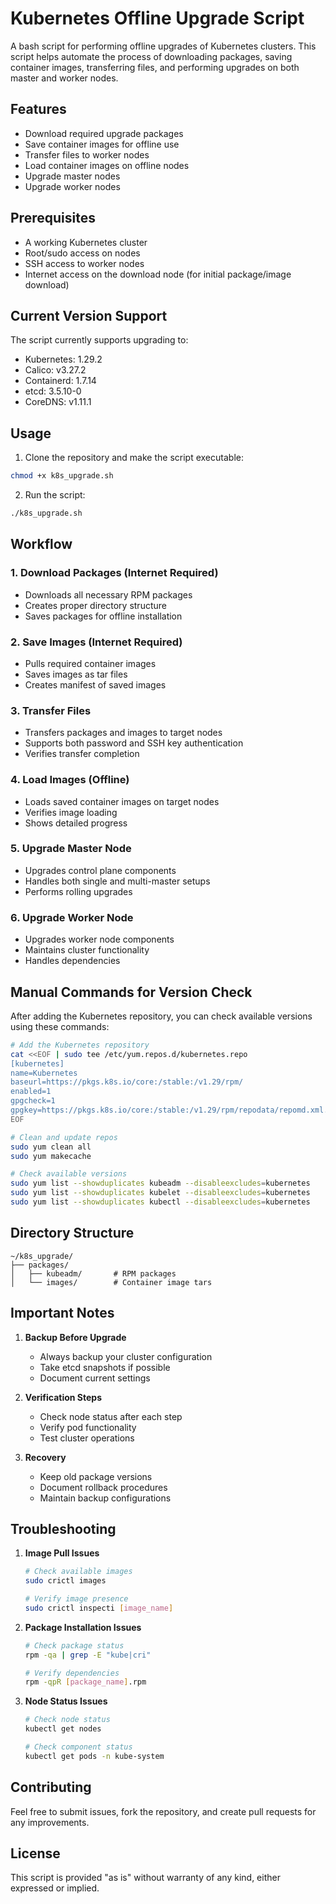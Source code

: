# Kubernetes Offline Upgrade Script

A bash script for performing offline upgrades of Kubernetes clusters. This script helps automate the process of downloading packages, saving container images, transferring files, and performing upgrades on both master and worker nodes.

## Features

- Download required upgrade packages
- Save container images for offline use
- Transfer files to worker nodes
- Load container images on offline nodes
- Upgrade master nodes
- Upgrade worker nodes

## Prerequisites

- A working Kubernetes cluster
- Root/sudo access on nodes
- SSH access to worker nodes
- Internet access on the download node (for initial package/image download)

## Current Version Support

The script currently supports upgrading to:
- Kubernetes: 1.29.2
- Calico: v3.27.2
- Containerd: 1.7.14
- etcd: 3.5.10-0
- CoreDNS: v1.11.1

## Usage

1. Clone the repository and make the script executable:
```bash
chmod +x k8s_upgrade.sh
```

2. Run the script:
```bash
./k8s_upgrade.sh
```

## Workflow

### 1. Download Packages (Internet Required)
- Downloads all necessary RPM packages
- Creates proper directory structure
- Saves packages for offline installation

### 2. Save Images (Internet Required)
- Pulls required container images
- Saves images as tar files
- Creates manifest of saved images

### 3. Transfer Files
- Transfers packages and images to target nodes
- Supports both password and SSH key authentication
- Verifies transfer completion

### 4. Load Images (Offline)
- Loads saved container images on target nodes
- Verifies image loading
- Shows detailed progress

### 5. Upgrade Master Node
- Upgrades control plane components
- Handles both single and multi-master setups
- Performs rolling upgrades

### 6. Upgrade Worker Node
- Upgrades worker node components
- Maintains cluster functionality
- Handles dependencies

## Manual Commands for Version Check

After adding the Kubernetes repository, you can check available versions using these commands:

```bash
# Add the Kubernetes repository
cat <<EOF | sudo tee /etc/yum.repos.d/kubernetes.repo
[kubernetes]
name=Kubernetes
baseurl=https://pkgs.k8s.io/core:/stable:/v1.29/rpm/
enabled=1
gpgcheck=1
gpgkey=https://pkgs.k8s.io/core:/stable:/v1.29/rpm/repodata/repomd.xml.key
EOF

# Clean and update repos
sudo yum clean all
sudo yum makecache

# Check available versions
sudo yum list --showduplicates kubeadm --disableexcludes=kubernetes
sudo yum list --showduplicates kubelet --disableexcludes=kubernetes
sudo yum list --showduplicates kubectl --disableexcludes=kubernetes
```

## Directory Structure

```
~/k8s_upgrade/
├── packages/
│   ├── kubeadm/       # RPM packages
│   └── images/        # Container image tars
```

## Important Notes

1. **Backup Before Upgrade**
   - Always backup your cluster configuration
   - Take etcd snapshots if possible
   - Document current settings

2. **Verification Steps**
   - Check node status after each step
   - Verify pod functionality
   - Test cluster operations

3. **Recovery**
   - Keep old package versions
   - Document rollback procedures
   - Maintain backup configurations

## Troubleshooting

1. **Image Pull Issues**
   ```bash
   # Check available images
   sudo crictl images
   
   # Verify image presence
   sudo crictl inspecti [image_name]
   ```

2. **Package Installation Issues**
   ```bash
   # Check package status
   rpm -qa | grep -E "kube|cri"
   
   # Verify dependencies
   rpm -qpR [package_name].rpm
   ```

3. **Node Status Issues**
   ```bash
   # Check node status
   kubectl get nodes
   
   # Check component status
   kubectl get pods -n kube-system
   ```

## Contributing

Feel free to submit issues, fork the repository, and create pull requests for any improvements.

## License

This script is provided "as is" without warranty of any kind, either expressed or implied.
